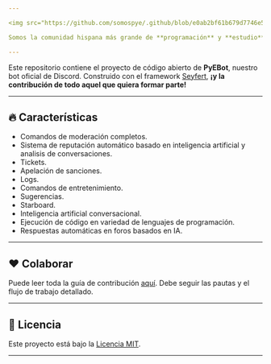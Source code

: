 ```yaml
---

<img src="https://github.com/somospye/.github/blob/e0ab2bf61b679d7746e5c1114baa5f37c354d778/assets/pyebanner.png" />

Somos la comunidad hispana más grande de **programación** y **estudio** en Discord. [¡Siéntase bienvenido/a!](https://discord.gg/programacion) 😄

---
```


Este repositorio contiene el proyecto de código abierto de **PyEBot**, nuestro bot oficial de Discord. Construido con el framework [Seyfert](https://seyfert.dev), **¡y la contribución de todo aquel que quiera formar parte!**

---

## 🔥 Características

- Comandos de moderación completos.
- Sistema de reputación automático basado en inteligencia artificial y analisis de conversaciones.
- Tickets.
- Apelación de sanciones.
- Logs.
- Comandos de entretenimiento.
- Sugerencias.
- Starboard.
- Inteligencia artificial conversacional.
- Ejecución de código en variedad de lenguajes de programación.
- Respuestas automáticas en foros basados en IA.

---

## ❤️ Colaborar

Puede leer toda la guía de contribución [aquí](./contributing.md). Debe seguir las pautas y el flujo de trabajo detallado.

---

## 📄 Licencia

Este proyecto está bajo la [Licencia MIT](./license).

---
